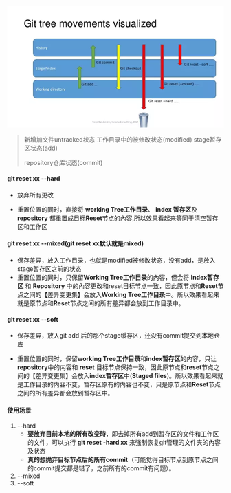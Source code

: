 ![QQ图片20200316215136](QQ图片20200316215136.png)

> 新增加文件untracked状态  工作目录中的被修改状态(modified)     stage暂存区状态(add)   
>
> repository仓库状态(commit)

#### git reset xx --hard

- 放弃所有更改

- 重置位置的同时，直接将 **working Tree工作目录**、 **index 暂存区**及 **repository** 都重置成目标**Reset**节点的內容,所以效果看起来等同于清空暂存区和工作区

#### git reset xx --mixed(git reset xx默认就是mixed)

- 保存差异，放入工作目录，也就是modified被修改状态，没有add，是放入stage暂存区之前的状态
- 重置位置的同时，只保留**Working Tree工作目录**的內容，但会将 **Index暂存区** 和 **Repository** 中的內容更改和reset目标节点一致，因此原节点和**Reset**节点之间的【差异变更集】会放入**Working Tree工作目录**中。所以效果看起来就是原节点和**Reset**节点之间的所有差异都会放到工作目录中。

#### git reset xx --soft

- 保存差异，放入git add 后的那个stage缓存区，还没有commit提交到本地仓库

- 重置位置的同时，保留**working Tree工作目录**和**index暂存区**的内容，只让**repository**中的内容和 **reset** 目标节点保持一致，因此原节点和**reset**节点之间的【差异变更集】会放入**index暂存区**中(**Staged files**)。所以效果看起来就是工作目录的内容不变，暂存区原有的内容也不变，只是原节点和**Reset**节点之间的所有差异都会放到暂存区中。

#### 使用场景

1. --hard 
   - **要放弃目前本地的所有改变時**，即去掉所有add到暂存区的文件和工作区的文件，可以执行 **git reset -hard xx** 来强制恢复git管理的文件夹的內容及状态
   - **真的想抛弃目标节点后的所有commit**（可能觉得目标节点到原节点之间的commit提交都是错了，之前所有的commit有问题）。
2. --mixed
3. --soft